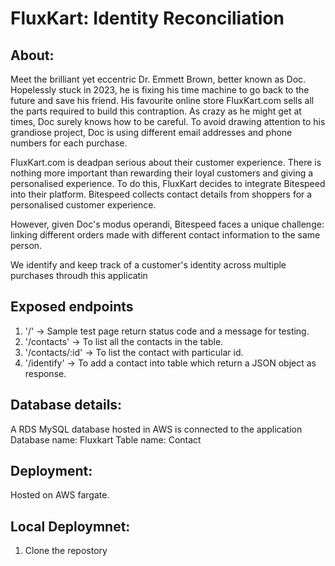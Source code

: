 # FluxKart: Identity Reconciliation 

## About:

Meet the brilliant yet eccentric Dr. Emmett Brown, better known as Doc. Hopelessly stuck in 2023, he is fixing his time machine to go back to the future and save his friend. His favourite online store FluxKart.com sells all the parts required to build this contraption. As crazy as he might get at times, Doc surely knows how to be careful. To avoid drawing attention to his grandiose project, Doc is using different email addresses and phone numbers for each purchase.

FluxKart.com is deadpan serious about their customer experience. There is nothing more important than rewarding their loyal customers and giving a personalised experience. To do this, FluxKart decides to integrate Bitespeed into their platform. Bitespeed collects contact details from shoppers for a personalised customer experience. 

However, given Doc's modus operandi, Bitespeed faces a unique challenge: linking different orders made with different contact information to the same person.

We identify and keep track of a customer's identity across multiple purchases throudh this applicatin 

## Exposed endpoints

1. '/'             -> Sample test page return status code and a message for testing.
2. '/contacts'     -> To list all the contacts in the table.
3. '/contacts/:id' -> To list the contact with particular id.
4. '/identify'     -> To add a contact into table which return a JSON object as response.

## Database details:

A RDS MySQL database hosted in AWS is connected to the application
Database name: Fluxkart
Table name: Contact

## Deployment:

Hosted on AWS fargate.

## Local Deploymnet:

1. Clone the repostory
